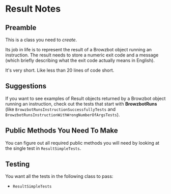 # Result Notes

## Preamble

This is a class you need to _create_.

Its job in life is to represent the result of a Browzbot object running an instruction. The result needs to store a numeric exit code and a message (which briefly describing what the exit code actually means in English).

It's very short. Like less than 20 lines of code short.

## Suggestions

If you want to see examples of Result objects returned by a Browzbot object running an instruction, check out the tests that start with **BrowzbotRuns** (like `BrowzbotRunsInstructionSuccessfullyTests` and `BrowzbotRunsInstructionWithWrongNumberOfArgsTests`).

## Public Methods You Need To Make

You can figure out all required public methods you will need by looking at the single test in `ResultSimpleTests`.

## Testing

You want all the tests in the following class to pass:

- `ResultSimpleTests`
